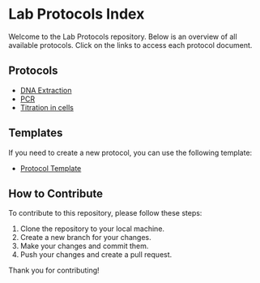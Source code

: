 # Lab Protocols Index

Welcome to the Lab Protocols repository. Below is an overview of all available protocols. Click on the links to access each protocol document.

## Protocols

- [DNA Extraction](../Protocols/DNA_Extraction.md)
- [PCR](../Protocols/PCR.md)
- [Titration in cells](../Protocols/Titration_in_cells.md)

## Templates

If you need to create a new protocol, you can use the following template:

- [Protocol Template](../Templates/protocol_template.md)

## How to Contribute

To contribute to this repository, please follow these steps:

1. Clone the repository to your local machine.
2. Create a new branch for your changes.
3. Make your changes and commit them.
4. Push your changes and create a pull request.

Thank you for contributing!
